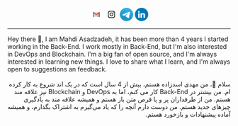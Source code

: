 
<p align='center'>
<a href="mailto:mahdi.asadzadeh.programing@gmail.com"><img height="30" src="img/Gmail.png"></a>
<a href="https://instagram.com/mahdi__asadzadeh"><img height="30" src="img/Instagram.png"></a>
<a href="https://t.me/mahdi_asadzadeh"><img height="30" src="img/Telegram.png"></a>
<a href="https://www.linkedin.com/in/mahdi-asadzadeh/"><img height="30" src="img/Linkedin.png"></a>
</p>

------------------------

<div dir='ltr'>
Hey there 👋, I am Mahdi Asadzadeh, it has been more than 4 years I started working in the Back-End. I work mostly in Back-End, but I'm also interested in DevOps and Blockchain. I'm a big fan of open source, and I'm always interested in learning new things. I love to share what I learn, and I'm always open to suggestions an feedback.
</div>

<br>

<div dir='rtl'>
سلام 👋، من مهدی اسدزاده هستم، بیش از 4 سال است که در بک اند شروع به کار کرده ام.  من بیشتر در Back-End کار می کنم، اما به DevOps و Blockchain نیز علاقه مند هستم.  من از طرفداران پر و پا قرص متن باز هستم و همیشه علاقه مند به یادگیری چیزهای جدید هستم.  من دوست دارم آنچه را که یاد می‌گیرم به اشتراک بگذارم، و همیشه آماده پیشنهادات و بازخورد هستم.
</div>



